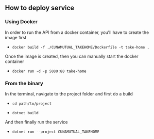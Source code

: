 ## How to deploy service

### Using Docker

In order to run the API from a docker container, you'll have to create the image first

* `docker build -f ./CUNAMUTUAL_TAKEHOME/Dockerfile -t take-home .`

Once the image is created, then you can manually start the docker container

* `docker run -d -p 5000:80 take-home`

### From the binary

In the terminal, navigate to the project folder and first do a build

* `cd path/to/project`

* `dotnet build`

And then finally run the service

* `dotnet run --project CUNAMUTUAL_TAKEHOME`
